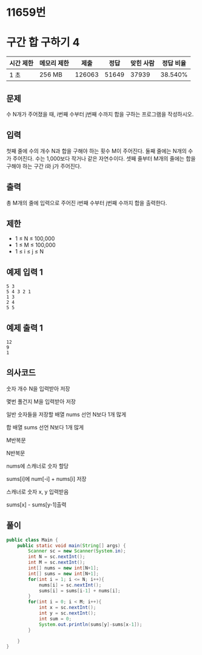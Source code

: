 # 11659번

# 구간 합 구하기 4

| 시간 제한 | 메모리 제한 | 제출 | 정답 | 맞힌 사람 | 정답 비율 |
| --- | --- | --- | --- | --- | --- |
| 1 초 | 256 MB | 126063 | 51649 | 37939 | 38.540% |

## 문제

수 N개가 주어졌을 때, i번째 수부터 j번째 수까지 합을 구하는 프로그램을 작성하시오.

## 입력

첫째 줄에 수의 개수 N과 합을 구해야 하는 횟수 M이 주어진다. 둘째 줄에는 N개의 수가 주어진다. 수는 1,000보다 작거나 같은 자연수이다. 셋째 줄부터 M개의 줄에는 합을 구해야 하는 구간 i와 j가 주어진다.

## 출력

총 M개의 줄에 입력으로 주어진 i번째 수부터 j번째 수까지 합을 출력한다.

## 제한

- 1 ≤ N ≤ 100,000
- 1 ≤ M ≤ 100,000
- 1 ≤ i ≤ j ≤ N

## 예제 입력 1

```
5 3
5 4 3 2 1
1 3
2 4
5 5

```

## 예제 출력 1

```
12
9
1
```

## 의사코드

숫자 개수 N을 입력받아 저장

몇번 풀건지 M을 입력받아 저장

일반 숫자들을 저장할 배열 nums 선언 N보다 1개 많게

합 배열 sums 선언 N보다 1개 많게

M반복문

N반복문

nums에 스캐너로 숫자 할당

sums[i]에 num[-i] + nums[i] 저장

스캐너로 숫자 x, y 입력받음

sums[x] - sums[y-1]출력

## 풀이

```java
public class Main {
    public static void main(String[] args) {
        Scanner sc = new Scanner(System.in);
        int N = sc.nextInt();
        int M = sc.nextInt();
        int[] nums = new int[N+1];
        int[] sums = new int[N+1];
        for(int i = 1; i <= N; i++){
            nums[i] = sc.nextInt();
            sums[i] = sums[i-1] + nums[i];
        }
        for(int i = 0; i < M; i++){
            int x = sc.nextInt();
            int y = sc.nextInt();
            int sum = 0;
            System.out.println(sums[y]-sums[x-1]);
        }

    }
}
```